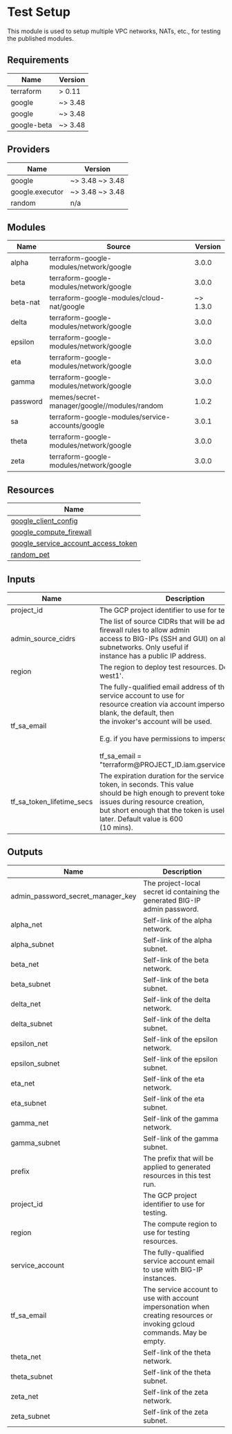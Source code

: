 # Test Setup

This module is used to setup multiple VPC networks, NATs, etc., for testing the
published modules.

<!-- BEGINNING OF PRE-COMMIT-TERRAFORM DOCS HOOK -->
## Requirements

| Name | Version |
|------|---------|
| terraform | > 0.11 |
| google | ~> 3.48 |
| google | ~> 3.48 |
| google-beta | ~> 3.48 |

## Providers

| Name | Version |
|------|---------|
| google | ~> 3.48 ~> 3.48 |
| google.executor | ~> 3.48 ~> 3.48 |
| random | n/a |

## Modules

| Name | Source | Version |
|------|--------|---------|
| alpha | terraform-google-modules/network/google | 3.0.0 |
| beta | terraform-google-modules/network/google | 3.0.0 |
| beta-nat | terraform-google-modules/cloud-nat/google | ~> 1.3.0 |
| delta | terraform-google-modules/network/google | 3.0.0 |
| epsilon | terraform-google-modules/network/google | 3.0.0 |
| eta | terraform-google-modules/network/google | 3.0.0 |
| gamma | terraform-google-modules/network/google | 3.0.0 |
| password | memes/secret-manager/google//modules/random | 1.0.2 |
| sa | terraform-google-modules/service-accounts/google | 3.0.1 |
| theta | terraform-google-modules/network/google | 3.0.0 |
| zeta | terraform-google-modules/network/google | 3.0.0 |

## Resources

| Name |
|------|
| [google_client_config](https://registry.terraform.io/providers/hashicorp/google/3.48/docs/data-sources/client_config) |
| [google_compute_firewall](https://registry.terraform.io/providers/hashicorp/google/3.48/docs/resources/compute_firewall) |
| [google_service_account_access_token](https://registry.terraform.io/providers/hashicorp/google/3.48/docs/data-sources/service_account_access_token) |
| [random_pet](https://registry.terraform.io/providers/hashicorp/random/latest/docs/resources/pet) |

## Inputs

| Name | Description | Type | Default | Required |
|------|-------------|------|---------|:--------:|
| project\_id | The GCP project identifier to use for testing. | `string` | n/a | yes |
| admin\_source\_cidrs | The list of source CIDRs that will be added to firewall rules to allow admin<br>access to BIG-IPs (SSH and GUI) on alpha and beta subnetworks. Only useful if<br>instance has a public IP address. | `list(string)` | <pre>[<br>  "0.0.0.0/0"<br>]</pre> | no |
| region | The region to deploy test resources. Default is 'us-west1'. | `string` | `"us-west1"` | no |
| tf\_sa\_email | The fully-qualified email address of the Terraform service account to use for<br>resource creation via account impersonation. If left blank, the default, then<br>the invoker's account will be used.<br><br>E.g. if you have permissions to impersonate:<br><br>tf\_sa\_email = "terraform@PROJECT\_ID.iam.gserviceaccount.com" | `string` | `""` | no |
| tf\_sa\_token\_lifetime\_secs | The expiration duration for the service account token, in seconds. This value<br>should be high enough to prevent token timeout issues during resource creation,<br>but short enough that the token is useless replayed later. Default value is 600<br>(10 mins). | `number` | `600` | no |

## Outputs

| Name | Description |
|------|-------------|
| admin\_password\_secret\_manager\_key | The project-local secret id containing the generated BIG-IP admin password. |
| alpha\_net | Self-link of the alpha network. |
| alpha\_subnet | Self-link of the alpha subnet. |
| beta\_net | Self-link of the beta network. |
| beta\_subnet | Self-link of the beta subnet. |
| delta\_net | Self-link of the delta network. |
| delta\_subnet | Self-link of the delta subnet. |
| epsilon\_net | Self-link of the epsilon network. |
| epsilon\_subnet | Self-link of the epsilon subnet. |
| eta\_net | Self-link of the eta network. |
| eta\_subnet | Self-link of the eta subnet. |
| gamma\_net | Self-link of the gamma network. |
| gamma\_subnet | Self-link of the gamma subnet. |
| prefix | The prefix that will be applied to generated resources in this test run. |
| project\_id | The GCP project identifier to use for testing. |
| region | The compute region to use for testing resources. |
| service\_account | The fully-qualified service account email to use with BIG-IP instances. |
| tf\_sa\_email | The service account to use with account impersonation when creating resources or<br>invoking gcloud commands. May be empty. |
| theta\_net | Self-link of the theta network. |
| theta\_subnet | Self-link of the theta subnet. |
| zeta\_net | Self-link of the zeta network. |
| zeta\_subnet | Self-link of the zeta subnet. |
<!-- END OF PRE-COMMIT-TERRAFORM DOCS HOOK -->
